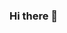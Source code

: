 ### Hi there 👋

<!--
**Jnadington/Jnadington** is a ✨ _special_ ✨ repository because its `README.md` (this file) appears on your GitHub profile.

Here are some ideas to get you started:

- 🔭 I’m currently working on ML/RL Trading Bot and AI Study Tool
- 🌱 I’m currently learning ML, OpenAI API, and Google NLP
- 👯 I’m looking to collaborate on AI projects!
- 🤔 I’m looking for help with Implementing NLP to organize large chunks of information.
- 👨‍💻 LinkedIn: [LinkedIn](https://www.linkedin.com/in/jasonkchoi/)
- 📫 How to reach me: ...
- ⚡ Fun fact: ...
-->

